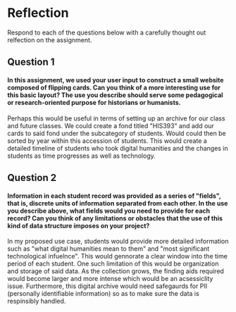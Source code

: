 # Reflection

Respond to each of the questions below with a carefully thought out relfection on the assignment.

## Question 1
#### In this assignment, we used your user input to construct a small website composed of flipping cards. Can you think of a more interesting use for this basic layout? The use you describe should serve some pedagogical or research-oriented purpose for historians or humanists.

Perhaps this would be useful in terms of setting up an archive for our class and future classes. We could create a fond titled "HIS393" and add our cards to said fond under the subcategory of students. Would could then be sorted by year within this accession of students. This would create a detailed timeline of students who took digital humanities and the changes in students as time progresses as well as technology.

## Question 2
#### Information in each student record was provided as a series of "fields", that is, discrete units of information separated from each other. In the use you describe above, what fields would you need to provide for each record? Can you think of any limitations or obstacles that the use of this kind of data structure imposes on your project?

In my proposed use case, students would provide more detailed information such as "what digital humanities mean to them" and "most significant technological infuelnce". This would gennorate a clear window into the time period of each student. One such limitation of this would be organization and storage of said data. As the collection grows, the finding aids required would become larger and more intense which would be an acsessiclity issue. Furthermore, this digital archive would need safegaurds for PII (personally identifiable information) so as to make sure the data is respinsibly handled. 
